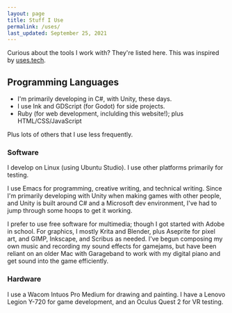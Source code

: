 ```yaml
---
layout: page
title: Stuff I Use
permalink: /uses/
last_updated: September 25, 2021
---
```


Curious about the tools I work with? They're listed here. This was inspired by <a href="http://uses.tech">uses.tech</a>.

## Programming Languages

* I'm primarily developing in C#, with Unity, these days.
* I use Ink and GDScript (for Godot) for side projects.
* Ruby (for web development, inclulding this website!); plus HTML/CSS/JavaScript

Plus lots of others that I use less frequently.

### Software

I develop on Linux (using Ubuntu Studio). I use other platforms primarily for testing.

I use Emacs for programming, creative writing, and technical writing. Since I'm primarily developing with Unity when making games with other people, and Unity is built around C# and a Microsoft dev environment, I've had to jump through some hoops to get it working.

I prefer to use free software for multimedia; though I got started with Adobe in school. For graphics, I mostly Krita and Blender, plus Aseprite for pixel art, and GIMP, Inkscape, and Scribus as needed. I've begun composing my own music and recording my sound effects for gamejams, but have been reliant on an older Mac with Garageband to work with my digital piano and get sound into the game efficiently.

### Hardware

I use a Wacom Intuos Pro Medium for drawing and painting. I have a Lenovo Legion Y-720 for game development, and an Oculus Quest 2 for VR testing.

